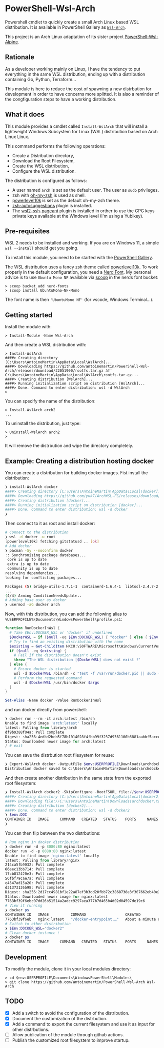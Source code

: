 # PowerShell-Wsl-Arch

Powershell cmdlet to quickly create a small Arch Linux based WSL distribution.
It is available in PowerShell Gallery as
[`Wsl-Arch`](https://www.powershellgallery.com/packages/Wsl-Arch/1.1.1).

This project is an Arch Linux adaptation of its sister project
[PowerShell-Wsl-Alpine](https://github.com/antoinemartin/PowerShell-Wsl-Alpine).

## Rationale

As a developer working mainly on Linux, I have the tendency to put everything in
the same WSL distribution, ending up with a distribution containing Go, Python,
Terraform...

This module is here to reduce the cost of spawning a new distrbution for
development in order to have concerns more splitted. It is also a reminder of
the congfiguration steps to have a working distribution.

## What it does

This module provides a cmdlet called `Install-WslArch` that will install a
lightweight Windows Subsystem for Linux (WSL) distribution based on Arch Linux
Linux.

This command performs the following operations:

- Create a Distribution directory,
- Download the Root Filesystem,
- Create the WSL distribution,
- Configure the WSL distribution.

The distribution is configured as follows:

- A user named `arch` is set as the default user. The user as `sudo` privileges.
- zsh with [oh-my-zsh](https://ohmyz.sh/) is used as shell.
- [powerlevel10k](https://github.com/romkatv/powerlevel10k) is set as the
  default oh-my-zsh theme.
- [zsh-autosuggestions](https://github.com/zsh-users/zsh-autosuggestions) plugin
  is installed.
- The
  [wsl2-ssh-pageant](https://github.com/antoinemartin/wsl2-ssh-pageant-oh-my-zsh-plugin)
  plugin is installed in orther to use the GPG keys private keys available at
  the Windows level (I'm using a Yubikey).

## Pre-requisites

WSL 2 needs to be installed and working. If you are on Windows 11, a simple
`wsl --install` should get you going.

To install this module, you need to be started with the
[PowerShell Gallery](https://docs.microsoft.com/en-us/powershell/scripting/gallery/getting-started?view=powershell-7.2).

The WSL distribution uses a fancy zsh theme called
[powerlevel10k](https://github.com/romkatv/powerlevel10k). To work properly in
the default configuration, you need a [Nerd Font](https://www.nerdfonts.com/).
My personal advice is to use `Ubuntu Mono NF` available via [scoop](scoop.sh) in
the nerds font bucket:

```console
> scoop bucket add nerd-fonts
> scoop install UbuntuMono-NF-Mono
```

The font name is then `'UbuntuMono NF'` (for vscode, Windows Terminal...).

## Getting started

Install the module with:

```console
> Install-Module -Name Wsl-Arch
```

And then create a WSL distribution with:

```console
> Install-WslArch
####> Creating directory [C:\Users\AntoineMartin\AppData\Local\WslArch]...
####> Downloading https://github.com/antoinemartin/PowerShell-Wsl-Arch/releases/download/22051900/rootfs.tar.gz â†’ C:\Users\AntoineMartin\AppData\Local\WslArch\rootfs.tar.gz...
####> Creating distribution [WslArch]...
####> Running initialization script on distribution [WslArch]...
####> Done. Command to enter distribution: wsl -d WslArch
>
```

You can specify the name of the distribution:

```console
> Install-WslArch arch2
...
```

To uninstall the distribution, just type:

```console
> Uninstall-WslArch arch2
>
```

It will remove the distrbution and wipe the directory completely.

## Example: Creating a distribution hosting docker

You can create a distribution for building docker images. Fist install the
distribution:

```powershell
❯ install-WslArch docker
####> Creating directory [C:\Users\AntoineMartin\AppData\Local\docker]...
####> Downloading https://github.com/yuk7/ArchWSL-FS/releases/download/22051900/rootfs.tar.gz â†’ C:\Users\AntoineMartin\AppData\Local\docker\rootfs.tar.gz...
####> Creating distribution [docker]...
####> Running initialization script on distribution [docker]...
####> Done. Command to enter distribution: wsl -d docker
❯
```

Then connect to it as root and install docker:

```bash
# Connect to the distribution
❯ wsl -d docker -u root
[powerlevel10k] fetching gitstatusd .. [ok]
# Add docker
❯ pacman -Sy --noconfirm docker
:: Synchronizing package databases...
 core is up to date
 extra is up to date
 community is up to date
resolving dependencies...
looking for conflicting packages...

Packages (5) bridge-utils-1.7.1-1  containerd-1.6.4-1  libtool-2.4.7-2  runc-1.1.2-1  docker-1:20.10.16-1
...
(4/4) Arming ConditionNeedsUpdate..
# Adding base user as docker
❯ usermod -aG docker arch
```

Now, with this distribution, you can add the following alias to
`%USERPROFILE%\Documents\WindowsPowerShell\profile.ps1`:

```powershell
function RunDockerInWsl {
  # Take $Env:DOCKER_WSL or 'docker' if undefined
  $DockerWSL = if ($null -eq $Env:DOCKER_WSL) { "docker" } else { $Env:DOCKER_WSL }
  # Try to find an existing distribution with the name
  $existing = Get-ChildItem HKCU:\SOFTWARE\Microsoft\Windows\CurrentVersion\Lxss |  Where-Object { $_.GetValue('DistributionName') -eq $DockerWSL }
  if ($null -eq $existing) {
    # Fail if the distribution doesn't exist
    throw "The WSL distribution [$DockerWSL] does not exist !"
  } else {
    # Ensure docker is started
    wsl -d $DockerWSL /bin/sh -c "test -f /var/run/docker.pid || sudo -b sh -c 'dockerd -p /var/run/docker.pid -H unix:// >/var/log/docker.log 2>&1'"
    # Perform the requested command
    wsl -d $DockerWSL /usr/bin/docker $args
  }
}

Set-Alias -Name docker -Value RunDockerInWsl
```

and run docker directly from powershell:

```powershell
❯ docker run --rm -it arch:latest /bin/sh
Unable to find image 'arch:latest' locally
latest: Pulling from library/arch
df9b9388f04a: Pull complete
Digest: sha256:4edbd2beb5f78b1014028f4fbb99f3237d9561100b6881aabbf5acce2c4f9454
Status: Downloaded newer image for arch:latest
/ # exit
```

You can save the distrbution root filesystem for reuse:

```powershell
❯ Export-WslArch docker -OutputFile $env:USERPROFILE\Downloads\archdocker.tar.gz
Distribution docker saved to C:\Users\AntoineMartin\Downloads\archdocker.tar.gz
```

And then create another distribution in the same state from the exported root
filesystem:

```powershell
❯ Install-WslArch docker2 -SkipConfigure -RootFSURL file://$env:USERPROFILE\Downloads\archdocker.tar.gz
####> Creating directory [C:\Users\AntoineMartin\AppData\Local\docker2]...
####> Downloading file://C:\Users\AntoineMartin\Downloads\archdocker.tar.gz â†’ C:\Users\AntoineMartin\AppData\Local\docker2\rootfs.tar.gz...
####> Creating distribution [docker2]...
####> Done. Command to enter distribution: wsl -d docker2
❯ $env:DOC
CONTAINER ID   IMAGE     COMMAND   CREATED   STATUS    PORTS     NAMES
❯
```

You can then flip between the two distrbutions:

```powershell
# Run nginx in docker distribution
❯ docker run -d -p 8080:80 nginx:latest
docker run -d -p 8080:80 nginx:latest
Unable to find image 'nginx:latest' locally
latest: Pulling from library/nginx
214ca5fb9032: Pull complete
66eec13bb714: Pull complete
17cb812420e3: Pull complete
56fbf79cae7a: Pull complete
c4547ad15a20: Pull complete
d31373136b98: Pull complete
Digest: sha256:2d17cc4981bf1e22a87ef3b3dd20fbb72c3868738e3f307662eb40e2630d4320
Status: Downloaded newer image for nginx:latest
7763bf39f6ebc07dd26b51514a2adcc9297aea377b7d465b4d02d04597de19c6
# View it running
❯ docker ps
CONTAINER ID   IMAGE          COMMAND                  CREATED              STATUS              PORTS                                   NAMES
7763bf39f6eb   nginx:latest   "/docker-entrypoint.…"   About a minute ago   Up About a minute   0.0.0.0:8080->80/tcp, :::8080->80/tcp   confident_ride
# Switch to other distribution
❯ $Env:DOCKER_WSL="docker2"
# Clean docker instance !
❯ docker ps
CONTAINER ID   IMAGE     COMMAND   CREATED   STATUS    PORTS     NAMES
```

## Development

To modify the module, clone it in your local modules directory:

```console
> cd $env:USERPROFILE\Documents\WindowsPowerShell\Modules\
> git clone https://github.com/antoinemartin/PowerShell-Wsl-Arch Wsl-Arch
```

## TODO

- [x] Add a switch to avoid the configuration of the distribution.
- [x] Document the customization of the distrbution.
- [x] Add a command to export the current filesystem and use it as input for
      other distrbutions.
- [ ] Allow publication of the module through github actions.
- [ ] Publish the customized root filesystem to improve startup.
